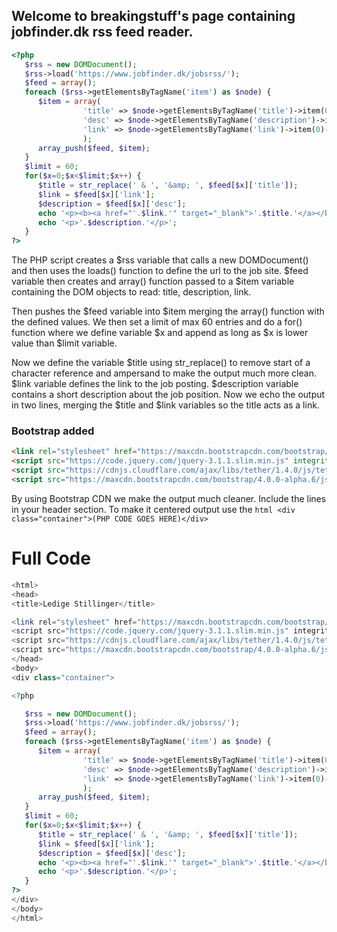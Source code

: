 ## Welcome to breakingstuff's page containing jobfinder.dk rss feed reader.

```php
<?php
   $rss = new DOMDocument();
   $rss->load('https://www.jobfinder.dk/jobsrss/');
   $feed = array();
   foreach ($rss->getElementsByTagName('item') as $node) {
      $item = array(
                'title' => $node->getElementsByTagName('title')->item(0)->nodeValue,
                'desc' => $node->getElementsByTagName('description')->item(0)->nodeValue,
                'link' => $node->getElementsByTagName('link')->item(0)->nodeValue,
                );
      array_push($feed, $item);
   }
   $limit = 60;
   for($x=0;$x<$limit;$x++) {
      $title = str_replace(' & ', '&amp; ', $feed[$x]['title']);
      $link = $feed[$x]['link'];
      $description = $feed[$x]['desc'];
      echo '<p><b><a href="'.$link.'" target="_blank">'.$title.'</a></b></p>';
      echo '<p>'.$description.'</p>';
   }
?>
```
The PHP script creates a $rss variable that calls a new DOMDocument() and then uses the loads() function to define the url to the job site. $feed variable then creates and array() function passed to a $item variable containing the DOM objects to read: title, description, link. 

Then pushes the $feed variable into $item merging the array() function with the defined values. We then set a limit of max 60 entries and do a for() function where we define variable $x and append as long as $x is lower value than $limit variable. 

Now we define the variable $title using str_replace() to remove start of a character reference and ampersand to make the output much more clean. $link variable defines the link to the job posting. $description variable contains a short description about the job position. Now we echo the output in two lines, merging the $title and $link variables so the title acts as a link. 

### Bootstrap added

```html
<link rel="stylesheet" href="https://maxcdn.bootstrapcdn.com/bootstrap/4.0.0-alpha.6/css/bootstrap.min.css" integrity="sha384-rwoIResjU2yc3z8GV/NPeZWAv56rSmLldC3R/AZzGRnGxQQKnKkoFVhFQhNUwEyJ" crossorigin="anonymous">
<script src="https://code.jquery.com/jquery-3.1.1.slim.min.js" integrity="sha384-A7FZj7v+d/sdmMqp/nOQwliLvUsJfDHW+k9Omg/a/EheAdgtzNs3hpfag6Ed950n" crossorigin="anonymous"></script>
<script src="https://cdnjs.cloudflare.com/ajax/libs/tether/1.4.0/js/tether.min.js" integrity="sha384-DztdAPBWPRXSA/3eYEEUWrWCy7G5KFbe8fFjk5JAIxUYHKkDx6Qin1DkWx51bBrb" crossorigin="anonymous"></script>
<script src="https://maxcdn.bootstrapcdn.com/bootstrap/4.0.0-alpha.6/js/bootstrap.min.js" integrity="sha384-vBWWzlZJ8ea9aCX4pEW3rVHjgjt7zpkNpZk+02D9phzyeVkE+jo0ieGizqPLForn" crossorigin="anonymous"></script>
```
By using Bootstrap CDN we make the output much cleaner. Include the lines in your header section.
To make it centered output use the ```html <div class="container">(PHP CODE GOES HERE)</div>```

# Full Code
```php
<html>
<head>
<title>Ledige Stillinger</title>

<link rel="stylesheet" href="https://maxcdn.bootstrapcdn.com/bootstrap/4.0.0-alpha.6/css/bootstrap.min.css" integrity="sha384-rwoIResjU2yc3z8GV/NPeZWAv56rSmLldC3R/AZzGRnGxQQKnKkoFVhFQhNUwEyJ" crossorigin="anonymous">
<script src="https://code.jquery.com/jquery-3.1.1.slim.min.js" integrity="sha384-A7FZj7v+d/sdmMqp/nOQwliLvUsJfDHW+k9Omg/a/EheAdgtzNs3hpfag6Ed950n" crossorigin="anonymous"></script>
<script src="https://cdnjs.cloudflare.com/ajax/libs/tether/1.4.0/js/tether.min.js" integrity="sha384-DztdAPBWPRXSA/3eYEEUWrWCy7G5KFbe8fFjk5JAIxUYHKkDx6Qin1DkWx51bBrb" crossorigin="anonymous"></script>
<script src="https://maxcdn.bootstrapcdn.com/bootstrap/4.0.0-alpha.6/js/bootstrap.min.js" integrity="sha384-vBWWzlZJ8ea9aCX4pEW3rVHjgjt7zpkNpZk+02D9phzyeVkE+jo0ieGizqPLForn" crossorigin="anonymous"></script>
</head>
<body>
<div class="container">

<?php

   $rss = new DOMDocument();
   $rss->load('https://www.jobfinder.dk/jobsrss/');
   $feed = array();
   foreach ($rss->getElementsByTagName('item') as $node) {
      $item = array(
                'title' => $node->getElementsByTagName('title')->item(0)->nodeValue,
                'desc' => $node->getElementsByTagName('description')->item(0)->nodeValue,
                'link' => $node->getElementsByTagName('link')->item(0)->nodeValue,
                );
      array_push($feed, $item);
   }
   $limit = 60;
   for($x=0;$x<$limit;$x++) {
      $title = str_replace(' & ', '&amp; ', $feed[$x]['title']);
      $link = $feed[$x]['link'];
      $description = $feed[$x]['desc'];
      echo '<p><b><a href="'.$link.'" target="_blank">'.$title.'</a></b></p>';
      echo '<p>'.$description.'</p>';
   }
?>
</div>
</body>
</html>
```

